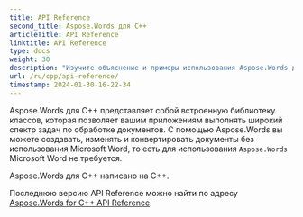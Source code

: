 ```yaml
---
title: API Reference
second_title: Aspose.Words для C++
articleTitle: API Reference
linktitle: API Reference
type: docs
weight: 30
description: "Изучите объяснение и примеры использования Aspose.Words для C++ классов и методов для создания, преобразования, модификации, визуализации и печати документов без использования Microsoft Word."
url: /ru/cpp/api-reference/
timestamp: 2024-01-30-16-22-34
---
```


Aspose.Words для C++ представляет собой встроенную библиотеку классов, которая позволяет вашим приложениям выполнять широкий спектр задач по обработке документов. С помощью Aspose.Words вы можете создавать, изменять и конвертировать документы без использования Microsoft Word, то есть для использования `Aspose.Words` Microsoft Word не требуется.

Aspose.Words для C++ написано на C++.

Последнюю версию API Reference можно найти по адресу [Aspose.Words for C++ API Reference](https://reference.aspose.com/words/cpp/).


